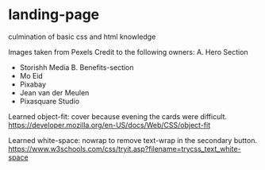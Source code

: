# landing-page

culmination of basic css and html knowledge

Images taken from Pexels
Credit to the following owners:
A. Hero Section

- Storishh Media
  B. Benefits-section
- Mo Eid
- Pixabay
- Jean van der Meulen
- Pixasquare Studio

Learned object-fit: cover because evening the cards were difficult.
https://developer.mozilla.org/en-US/docs/Web/CSS/object-fit

Learned white-space: nowrap to remove text-wrap in the secondary button.
https://www.w3schools.com/css/tryit.asp?filename=trycss_text_white-space
